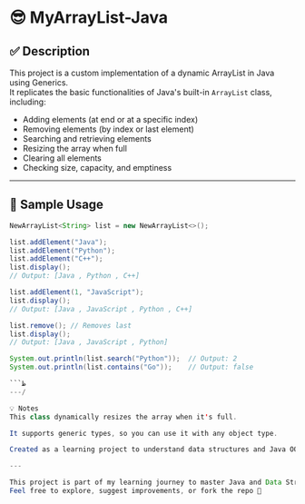 # 😎 MyArrayList-Java

## ✅ Description

This project is a custom implementation of a dynamic ArrayList in Java using Generics.  
It replicates the basic functionalities of Java's built-in `ArrayList` class, including:

- Adding elements (at end or at a specific index)
- Removing elements (by index or last element)
- Searching and retrieving elements
- Resizing the array when full
- Clearing all elements
- Checking size, capacity, and emptiness

---

## 🧪 Sample Usage

```java
NewArrayList<String> list = new NewArrayList<>();

list.addElement("Java");
list.addElement("Python");
list.addElement("C++");
list.display();  
// Output: [Java , Python , C++]

list.addElement(1, "JavaScript");
list.display();  
// Output: [Java , JavaScript , Python , C++]

list.remove(); // Removes last
list.display();  
// Output: [Java , JavaScript , Python]

System.out.println(list.search("Python"));  // Output: 2
System.out.println(list.contains("Go"));    // Output: false

```ظ
---/

💡 Notes
This class dynamically resizes the array when it's full.

It supports generic types, so you can use it with any object type.

Created as a learning project to understand data structures and Java OOP.

---

This project is part of my learning journey to master Java and Data Structures.
Feel free to explore, suggest improvements, or fork the repo 💛


